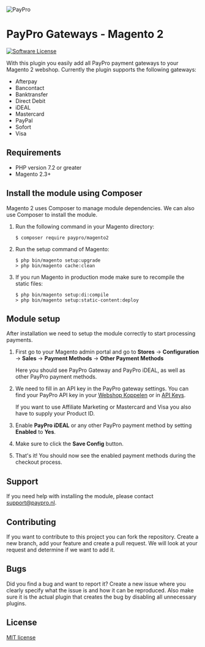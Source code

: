 ![PayPro](https://paypro.nl/images/logo-ie.png)

# PayPro Gateways - Magento 2

[![Software License](https://img.shields.io/badge/License-MIT-yellow.svg)](LICENSE)

With this plugin you easily add all PayPro payment gateways to your Magento 2 webshop. Currently the plugin supports the following gateways:

- Afterpay
- Bancontact
- Banktransfer
- Direct Debit
- iDEAL
- Mastercard
- PayPal
- Sofort
- Visa

## Requirements

- PHP version 7.2 or greater
- Magento 2.3+

## Install the module using Composer
Magento 2 uses Composer to manage module dependencies. We can also use Composer to install the module.

1. Run the following command in your Magento directory:
   ```shell
   $ composer require paypro/magento2
   ```

2. Run the setup command of Magento:
   ```shell
   $ php bin/magento setup:upgrade
   > php bin/magento cache:clean
   ```

3. If you run Magento in production mode make sure to recompile the static files:
   ```shell
   $ php bin/magento setup:di:compile
   > php bin/magento setup:static-content:deploy
   ```

## Module setup
After installation we need to setup the module correctly to start processing payments.

1. First go to your Magento admin portal and go to **Stores** -> **Configuration** -> **Sales** -> **Payment Methods** -> **Other Payment Methods**

   Here you should see PayPro Gateway and PayPro iDEAL, as well as other PayPro payment methods.

2. We need to fill in an API key in the PayPro gateway settings. You can find your PayPro API key in your [Webshop Koppelen](https://www.paypro.nl/koppelen/webshops) or in [API Keys](https://www.paypro.nl/api/keys).

   If you want to use Affiliate Marketing or Mastercard and Visa you also have to supply your Product ID.

3. Enable **PayPro iDEAL** or any other PayPro payment method by setting **Enabled** to **Yes**.

4.  Make sure to click the **Save Config** button.

5. That's it! You should now see the enabled payment methods during the checkout process.

## Support

If you need help with installing the module, please contact [support@paypro.nl](mailto:support@paypro.nl).

## Contributing

If you want to contribute to this project you can fork the repository. Create a new branch, add your feature and create a pull request. We will look at your request and determine if we want to add it.

## Bugs

Did you find a bug and want to report it? Create a new issue where you clearly specify what the issue is and how it can be reproduced. Also make sure it is the actual plugin that creates the bug by disabling all unnecessary plugins.

## License

[MIT license](http://opensource.org/licenses/MIT)
